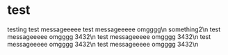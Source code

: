 # test
testing
test messageeeee
test messageeeee omgggg\n
something2\n
test messageeeee omgggg 3432\n
test messageeeee omgggg 3432\n
test messageeeee omgggg 3432\n
test messageeeee omgggg 3432\n
